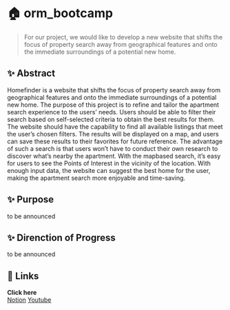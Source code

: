 # 🏠 orm_bootcamp
> For our project, we would like to develop a new website that shifts the focus of property search away from geographical features and onto the immediate surroundings of a potential new home.
## ✨  Abstract 
Homefinder is a website that shifts the focus of property search away from geographical features and onto the immediate surroundings of a potential new home. The purpose of this project is to refine and tailor the apartment search experience to the users’ needs. Users should be able to filter their search based on self-selected criteria to obtain the best results for them. The website should have the capability to find all available listings that meet the user’s chosen filters. The results will be displayed on a map, and users can save these results to their favorites for future reference. The advantage of such a search is that users won’t have to conduct their own research to discover what’s nearby the apartment. With the mapbased search, it’s easy for users to see the Points of Interest in the vicinity of the location. With enough input data, the website can suggest the best home for the user, making the apartment search more enjoyable and time-saving.
## ✨ Purpose
to be announced

## ✨ Direnction of Progress
to be announced




## 🔗 Links
**Click here**   
      [Notion](https://www.notion.so/2023-12-025993860f1c4be2b3d87c5dae23cf03?pvs=4) 
         [Youtube](https://www.youtube.com/watch?v=7K3Hfz9UwnM)


